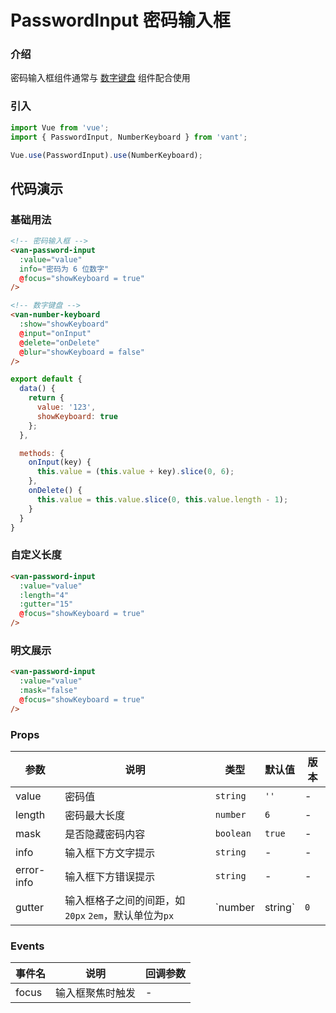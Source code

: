# PasswordInput 密码输入框

### 介绍

密码输入框组件通常与 [数字键盘](#/zh-CN/number-keyboard) 组件配合使用

### 引入

``` javascript
import Vue from 'vue';
import { PasswordInput, NumberKeyboard } from 'vant';

Vue.use(PasswordInput).use(NumberKeyboard);
```

## 代码演示

### 基础用法

```html
<!-- 密码输入框 -->
<van-password-input
  :value="value"
  info="密码为 6 位数字"
  @focus="showKeyboard = true"
/>

<!-- 数字键盘 -->
<van-number-keyboard
  :show="showKeyboard"
  @input="onInput"
  @delete="onDelete"
  @blur="showKeyboard = false"
/>
```

```javascript
export default {
  data() {
    return {
      value: '123',
      showKeyboard: true
    };
  },

  methods: {
    onInput(key) {
      this.value = (this.value + key).slice(0, 6);
    },
    onDelete() {
      this.value = this.value.slice(0, this.value.length - 1);
    }
  }
}
```

### 自定义长度

```html
<van-password-input
  :value="value"
  :length="4"
  :gutter="15"
  @focus="showKeyboard = true"
/>
```

### 明文展示

```html
<van-password-input
  :value="value"
  :mask="false"
  @focus="showKeyboard = true"
/>
```

### Props

| 参数 | 说明 | 类型 | 默认值 | 版本 |
|------|------|------|------|------|
| value | 密码值 | `string` | `''` | - |
| length | 密码最大长度 | `number` | `6` | - |
| mask | 是否隐藏密码内容 | `boolean` | `true` | - |
| info | 输入框下方文字提示 | `string` | - | - |
| error-info | 输入框下方错误提示 | `string` | - | - |
| gutter | 输入框格子之间的间距，如 `20px` `2em`，默认单位为`px` | `number | string` | `0` | 2.0.0 |

### Events

| 事件名 | 说明 | 回调参数 |
|------|------|------|
| focus | 输入框聚焦时触发 | - |
